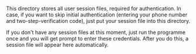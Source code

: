 This directory stores all user session files, required for authentication.
In case, if you want to skip initial authentication (entering your phone number
and two-step-verification code), just put your session file into this directory.

If you don't have any session files at this moment, just run the programme once
and you will get prompt to enter these credentials. After you do this, a session
file will appear here automatically.

